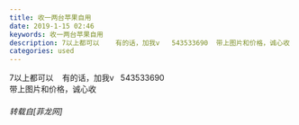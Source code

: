 ```yaml
---
title: 收一两台苹果自用
date: 2019-1-15 02:46
keywords: 收一两台苹果自用
description: 7以上都可以    有的话，加我v   543533690  带上图片和价格，诚心收
categories: used
---
```

<td class="t_f" id="postmessage_2693203">

7以上都可以    有的话，加我v   543533690  <br/>
带上图片和价格，诚心收</td>
###### 转载自[菲龙网]